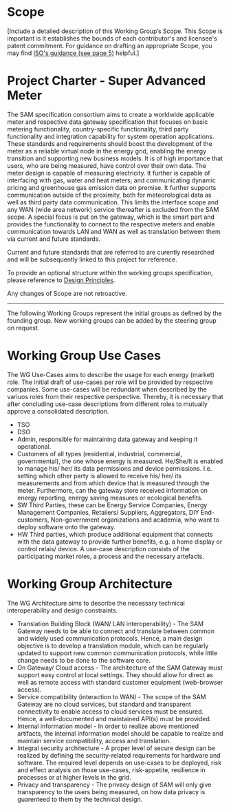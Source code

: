 # Scope

[Include a detailed description of this Working Group’s Scope.  This Scope is important is it establishes the bounds of each contributor's and licensee's patent commitment. For guidance on drafting an appropriate Scope, you may find [ISO's guidance (see page 5)](https://www.iso.org/files/live/sites/isoorg/files/developing_standards/docs/en/how-to-write-standards.pdf "ISO How To Write Standards Guide") helpful.]

# Project Charter - Super Advanced Meter
The SAM specification consortium aims to create a worldwide applicable meter and respective data gateway specification that focuses on basic metering functionality, country-specific functionality, third party functionality and integration capability for system operation applications. These standards and requirements should boost the development of the meter as a reliable virtual node in the energy grid, enabling the energy transition and supporting new business models. It is of high importance that users, who are being measured, have control over their own data. The meter design is capable of measuring electricity. It further is capable of interfacing with gas, water and heat meters; and communicating dynamic pricing and greenhouse gas emission data on premise. It further supports communication outside of the proximity, both for meteorological data as well as third party data communication. This limits the interface scope and any WAN (wide area network) service thereafter is excluded from the SAM scope.
A special focus is put on the gateway, which is the smart part and provides the functionality to connect to the respective meters and enable communication towards LAN and WAN as well as translation between them via current and future standards.

Current and future standards that are referred to are curently researched and will be subsequently linked to this project for reference.

To provide an optional structure within the working groups specification, please reference to [Design Principles](https://github.com/super-advanced-meter/SAMeter/blob/main/2.2_Design%20Principles.md).

Any changes of Scope are not retroactive. 

---------------
The following Working Groups represent the initial groups as defined by the founding group. New working groups can be added by the steering group on request.


# Working Group Use Cases
The WG Use-Cases aims to describe the usage for each energy (market) role. The initial draft of use-cases per role will be provided by respective companies.
Some use-cases will be redundant when described by the variuos roles from their respective perspective. Thereby, it is necessary that after concluding use-case descriptions from different roles to mutually approve a consolidated description.

* TSO
* DSO
* Admin, responsible for maintaining data gateway and keeping it operational.
* Customers of all types (residential, industrial, commercial, governmental), the one whose energy is measured. He/She/It is enabled to manage his/ her/ its data permissions and device permissions. I.e. setting which other party is allowed to receive his/ her/ its measurements and from which device that is measured through the meter. Furthermore, can the gateway store received information on energy reporting, energy saving measures or ecological benefits. 
* SW Third Parties, these can be Energy Service Companies, Energy Management Companies, Retailers/ Suppliers, Aggregators, DIY End-customers, Non-government organizations and academia, who want to deploy software onto the gateway.
* HW Third parties, which produce additional equipment that connects with the data gateway to provide further benefits, e.g. a home display or control relais/ device.
A use-case description consists of the participating market roles, a process and the necessary artefacts.

# Working Group Architecture
The WG Architecture aims to describe the necessary technical interoperability and design constraints.
* Translation Building Block (WAN/ LAN interoperability) - The SAM Gateway needs to be able to connect and translate between common and widely used communication protocols. Hence, a main design objective is to develop a translation module, which can be regularly updated to support new common communication protocols, while little change needs to be done to the software core.
* On Gateway/ Cloud access - The architecture of the SAM Gateway must support easy control at local settings. They should allow for direct as well as remote access with standard customer equipment (web-browser access).
* Service compatibility (interaction to WAN) - The scope of the SAM Gateway are no cloud services, but standard and transparent connectivity to enable access to cloud services must be ensured. Hence, a well-documented and maintained API(s) must be provided.
* Internal information model - In order to realize above mentioned artifacts, the internal information model should be capable to realize and maintain service compatibility, access and translation.
* Integral security architecture - A proper level of secure design can be realized by defining the security-related requirements for hardware and software. The required level depends on use-cases to be deployed, risk and effect analysis on those use-cases, risk-appetite, resilience in processes or at higher levels in the grid.
* Privacy and transparency - The privacy design of SAM will only give transparency to the users being measured, on how data privacy is guarenteed to them by the technical design.

